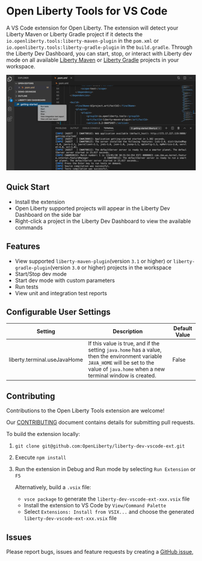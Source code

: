 # Open Liberty Tools for VS Code
A VS Code extension for Open Liberty. The extension will detect your Liberty Maven or Liberty Gradle project if it detects the `io.openliberty.tools:liberty-maven-plugin` in the `pom.xml` or `io.openliberty.tools:liberty-gradle-plugin` in the `build.gradle`. Through the Liberty Dev Dashboard, you can start, stop, or interact with Liberty dev mode on all available [Liberty Maven](https://github.com/OpenLiberty/ci.maven/blob/master/docs/dev.md#dev) or [Liberty Gradle](https://github.com/OpenLiberty/ci.gradle/blob/master/docs/libertyDev.md) projects in your workspace.

![Open Liberty Tools Extension](images/OpenLibertyTools.png)

## Quick Start
- Install the extension
- Open Liberty supported projects will appear in the Liberty Dev Dashboard on the side bar
- Right-click a project in the Liberty Dev Dashboard to view the available commands

## Features
- View supported `liberty-maven-plugin`(version `3.1` or higher) or `liberty-gradle-plugin`(version `3.0` or higher) projects in the workspace
- Start/Stop dev mode
- Start dev mode with custom parameters
- Run tests
- View unit and integration test reports

## Configurable User Settings
| Setting | Description | Default Value |
| --------  | ----------- | -------  |
| liberty.terminal.useJavaHome | If this value is true, and if the setting `java.home` has a value, then the environment variable `JAVA_HOME` will be set to the value of `java.home` when a new terminal window is created. | False |

## Contributing
Contributions to the Open Liberty Tools extension are welcome! 

Our [CONTRIBUTING](CONTRIBUTING.md) document contains details for submitting pull requests.

To build the extension locally:
1. `git clone git@github.com:OpenLiberty/liberty-dev-vscode-ext.git`
2. Execute `npm install`
3. Run the extension in Debug and Run mode by selecting `Run Extension` or `F5`

    Alternatively, build a `.vsix` file:
    - `vsce package` to generate the `liberty-dev-vscode-ext-xxx.vsix` file
    - Install the extension to VS Code by `View/Command Palette`
    - Select `Extensions: Install from VSIX...` and choose the generated `liberty-dev-vscode-ext-xxx.vsix` file

## Issues
Please report bugs, issues and feature requests by creating a [GitHub issue](https://github.com/OpenLiberty/liberty-dev-vscode-ext/issues),